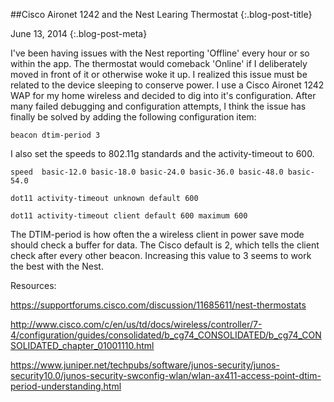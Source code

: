 ##Cisco Aironet 1242 and the Nest Learing Thermostat {:.blog-post-title}

June 13, 2014
{:.blog-post-meta}

I've been having issues with the Nest reporting 'Offline' every hour or so within the app. The thermostat would comeback 'Online' if I deliberately moved in front of it or otherwise woke it up. I realized this issue must be related to the device sleeping to conserve power.  I use a Cisco Aironet 1242 WAP for my home wireless and decided to dig into it's configuration. After many failed debugging and configuration attempts, I think the issue has finally be solved by adding the following configuration item:

`beacon dtim-period 3`

I also set the speeds to 802.11g standards and the activity-timeout to 600.

`speed  basic-12.0 basic-18.0 basic-24.0 basic-36.0 basic-48.0 basic-54.0`

`dot11 activity-timeout unknown default 600`

`dot11 activity-timeout client default 600 maximum 600`

The DTIM-period is how often the a wireless client in power save mode should check a buffer for data. The Cisco default is 2, which tells the client check after every other beacon. Increasing this value to 3 seems to work the best with the Nest.

 

Resources:

<https://supportforums.cisco.com/discussion/11685611/nest-thermostats>

<http://www.cisco.com/c/en/us/td/docs/wireless/controller/7-4/configuration/guides/consolidated/b_cg74_CONSOLIDATED/b_cg74_CONSOLIDATED_chapter_01001110.html>

<https://www.juniper.net/techpubs/software/junos-security/junos-security10.0/junos-security-swconfig-wlan/wlan-ax411-access-point-dtim-period-understanding.html>